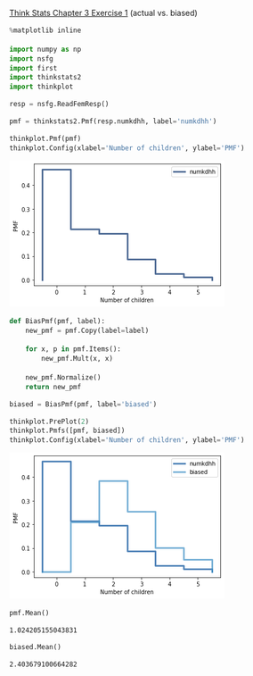 [Think Stats Chapter 3 Exercise 1](http://greenteapress.com/thinkstats2/html/thinkstats2004.html#toc31) (actual vs. biased)

```python
%matplotlib inline

import numpy as np
import nsfg
import first
import thinkstats2
import thinkplot
```


```python
resp = nsfg.ReadFemResp()
```


```python
pmf = thinkstats2.Pmf(resp.numkdhh, label='numkdhh')
```


```python
thinkplot.Pmf(pmf)
thinkplot.Config(xlabel='Number of children', ylabel='PMF')
```


    
![png](output_3_0.png)
    



```python
def BiasPmf(pmf, label):
    new_pmf = pmf.Copy(label=label)

    for x, p in pmf.Items():
        new_pmf.Mult(x, x)
        
    new_pmf.Normalize()
    return new_pmf
```


```python
biased = BiasPmf(pmf, label='biased')
```


```python
thinkplot.PrePlot(2)
thinkplot.Pmfs([pmf, biased])
thinkplot.Config(xlabel='Number of children', ylabel='PMF')
```


    
![png](output_6_0.png)
    



```python
pmf.Mean()
```




    1.024205155043831




```python
biased.Mean()
```




    2.403679100664282
